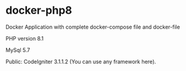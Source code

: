 # docker-php8
Docker Application with complete docker-compose file and docker-file 

PHP version 8.1 

MySql 5.7 

Public: CodeIgniter 3.1.1.2  (You can use any framework here).
